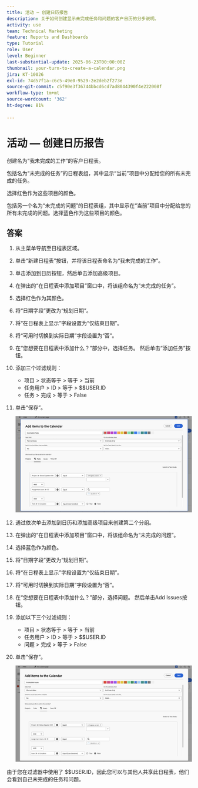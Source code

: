 ```yaml
---
title: 活动 — 创建日历报告
description: 关于如何创建显示未完成任务和问题的客户日历的分步说明。
activity: use
team: Technical Marketing
feature: Reports and Dashboards
type: Tutorial
role: User
level: Beginner
last-substantial-update: 2025-06-23T00:00:00Z
thumbnail: your-turn-to-create-a-calendar.png
jira: KT-10026
exl-id: 74d57f1a-c6c5-49e0-9529-2e2deb2f273e
source-git-commit: c5f90e3f36744bbcd6cd7ad8044390f4e222008f
workflow-type: tm+mt
source-wordcount: '362'
ht-degree: 81%

---
```


# 活动 — 创建日历报告

创建名为“我未完成的工作”的客户日程表。

包括名为“未完成的任务”的日程表组，其中显示“当前”项目中分配给您的所有未完成的任务。

选择红色作为这些项目的颜色。

包括另一个名为“未完成的问题”的日程表组，其中显示在“当前”项目中分配给您的所有未完成的问题。选择蓝色作为这些项目的颜色。

## 答案

1. 从主菜单导航至日程表区域。
1. 单击“新建日程表”按钮，并将该日程表命名为“我未完成的工作”。
1. 单击添加到日历按钮，然后单击添加高级项目。
1. 在弹出的“在日程表中添加项目”窗口中，将该组命名为“未完成的任务”。
1. 选择红色作为其颜色。
1. 将“日期字段”更改为“规划日期”。
1. 将“在日程表上显示”字段设置为“仅结束日期”。
1. 将“可用时切换到实际日期”字段设置为“否”。
1. 在“您想要在日程表中添加什么？”部分中，选择任务。 然后单击“添加任务”按钮。
1. 添加三个过滤规则：

   * 项目 > 状态等于 > 等于 > 当前
   * 任务用户 > ID > 等于 > $$USER.ID
   * 任务 > 完成 > 等于 > False

1. 单击“保存”。

   ![将项目添加到日程表的屏幕图像](assets/calendar-activity-1.png)

1. 通过依次单击添加到日历和添加高级项目来创建第二个分组。
1. 在弹出的“在日程表中添加项目”窗口中，将该组命名为“未完成的问题”。
1. 选择蓝色作为颜色。
1. 将“日期字段”更改为“规划日期”。
1. 将“在日程表上显示”字段设置为“仅结束日期”。
1. 将“可用时切换到实际日期”字段设置为“否”。
1. 在“您想要在日程表中添加什么？”部分，选择问题。 然后单击Add Issues按钮。
1. 添加以下三个过滤规则：

   * 项目 > 状态等于 > 等于 > 当前
   * 任务用户 > ID > 等于 > $$USER.ID
   * 问题 > 完成 > 等于 > False

1. 单击“保存”。

   ![将项目添加到日程表的屏幕图像](assets/calendar-activity-2.png)

由于您在过滤器中使用了 $$USER.ID，因此您可以与其他人共享此日程表，他们会看到自己未完成的任务和问题。

